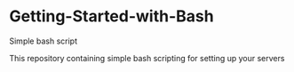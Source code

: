 # Getting-Started-with-Bash
Simple bash script


This repository containing simple bash scripting for setting up your servers
